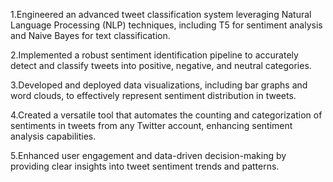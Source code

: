 1.Engineered an advanced tweet classification system leveraging Natural Language Processing (NLP) techniques, including T5 for sentiment analysis and Naive Bayes for text classification.

2.Implemented a robust sentiment identification pipeline to accurately detect and classify tweets into positive, negative, and neutral categories.

3.Developed and deployed data visualizations, including bar graphs and word clouds, to effectively represent sentiment distribution in tweets.

4.Created a versatile tool that automates the counting and categorization of sentiments in tweets from any Twitter account, enhancing sentiment analysis capabilities.

5.Enhanced user engagement and data-driven decision-making by providing clear insights into tweet sentiment trends and patterns.
